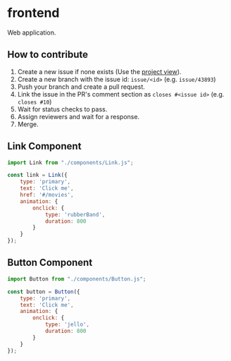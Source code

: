 # frontend
Web application.

## How to contribute
1. Create a new issue if none exists (Use the [project view](https://github.com/orgs/team3dat3/projects/1/views/2)).
2. Create a new branch with the issue id: `issue/<id>` (e.g. `issue/43893`)
3. Push your branch and create a pull request.
4. Link the issue in the PR's comment section as `closes #<issue id>` (e.g. `closes #10`)
5. Wait for status checks to pass.
6. Assign reviewers and wait for a response.
7. Merge.

## Link Component
```js
import Link from "./components/Link.js";

const link = Link({
    type: 'primary',
    text: 'Click me',
    href: '#/movies',
    animation: {
        onclick: {
            type: 'rubberBand',
            duration: 800
        }
    }
});
```

## Button Component
```js
import Button from "./components/Button.js";

const button = Button({
    type: 'primary',
    text: 'Click me',
    animation: {
        onclick: {
            type: 'jello',
            duration: 800
        }
    }
});
```